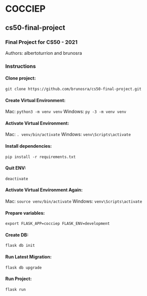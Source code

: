 # COCCIEP
## cs50-final-project
### Final Project for CS50 - 2021

Authors: albertoturrion and brunosra
### Instructions
#### Clone project:
`git clone https://github.com/brunosra/cs50-final-project.git`

#### Create Virtual Environment:
Mac: `python3 -m venv venv`
Windows: `py -3 -m venv venv`

#### Activate Virtual Environment:
Mac: `. venv/bin/activate`
Windows: `venv\Scripts\activate`

#### Install dependencies:
`pip install -r requirements.txt`
#### Quit ENV:
`deactivate`
#### Activate Virtual Environment Again:
Mac: `source venv/bin/activate`
Windows: `venv\Scripts\activate`
#### Prepare variables:
`export FLASK_APP=cocciep FLASK_ENV=development`
#### Create DB:
`flask db init`
#### Run Latest Migration:
`flask db upgrade`
#### Run Project:
`flask run`